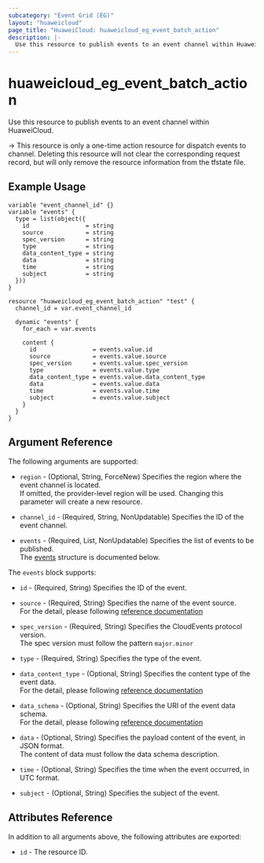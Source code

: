```yaml
---
subcategory: "Event Grid (EG)"
layout: "huaweicloud"
page_title: "HuaweiCloud: huaweicloud_eg_event_batch_action"
description: |-
  Use this resource to publish events to an event channel within HuaweiCloud.
---
```


# huaweicloud_eg_event_batch_action

Use this resource to publish events to an event channel within HuaweiCloud.

-> This resource is only a one-time action resource for dispatch events to channel. Deleting this resource will not
   clear the corresponding request record, but will only remove the resource information from the tfstate file.

## Example Usage

```hcl
variable "event_channel_id" {}
variable "events" {
  type = list(object({
    id                = string
    source            = string
    spec_version      = string
    type              = string
    data_content_type = string
    data              = string
    time              = string
    subject           = string
  }))
}

resource "huaweicloud_eg_event_batch_action" "test" {
  channel_id = var.event_channel_id

  dynamic "events" {
    for_each = var.events

    content {
      id                = events.value.id
      source            = events.value.source
      spec_version      = events.value.spec_version
      type              = events.value.type
      data_content_type = events.value.data_content_type
      data              = events.value.data
      time              = events.value.time
      subject           = events.value.subject
    }
  }
}
```

## Argument Reference

The following arguments are supported:

* `region` - (Optional, String, ForceNew) Specifies the region where the event channel is located.  
  If omitted, the provider-level region will be used.
  Changing this parameter will create a new resource.

* `channel_id` - (Required, String, NonUpdatable) Specifies the ID of the event channel.

* `events` - (Required, List, NonUpdatable) Specifies the list of events to be published.  
  The [events](#eg_events_attr) structure is documented below.

<a name="eg_events_attr"></a>
The `events` block supports:

* `id` - (Required, String) Specifies the ID of the event.

* `source` - (Required, String) Specifies the name of the event source.  
  For the detail, please following [reference documentation](https://tools.ietf.org/html/rfc3986#section-4.1)

* `spec_version` - (Required, String) Specifies the CloudEvents protocol version.  
  The spec version must follow the pattern `major.minor`

* `type` - (Required, String) Specifies the type of the event.

* `data_content_type` - (Optional, String) Specifies the content type of the event data.  
  For the detail, please following [reference documentation](https://tools.ietf.org/html/rfc2046)

* `data_schema` - (Optional, String) Specifies the URI of the event data schema.  
  For the detail, please following [reference documentation](https://tools.ietf.org/html/rfc3986#section-4.3)

* `data` - (Optional, String) Specifies the payload content of the event, in JSON format.  
  The content of data must follow the data schema description.

* `time` - (Optional, String) Specifies the time when the event occurred, in UTC format.

* `subject` - (Optional, String) Specifies the subject of the event.

## Attributes Reference

In addition to all arguments above, the following attributes are exported:

* `id` - The resource ID.
